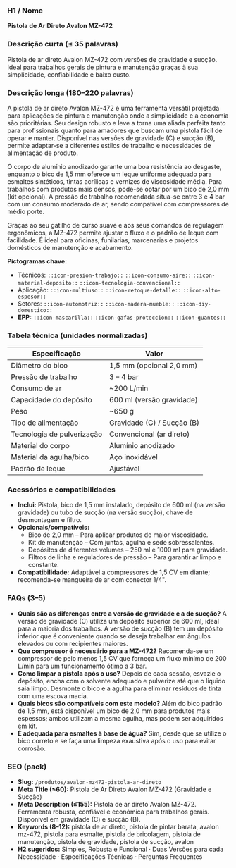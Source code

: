 ### H1 / Nome
**Pistola de Ar Direto Avalon MZ-472**

### Descrição curta (≤ 35 palavras)
Pistola de ar direto Avalon MZ-472 com versões de gravidade e sucção. Ideal para trabalhos gerais de pintura e manutenção graças à sua simplicidade, confiabilidade e baixo custo.

### Descrição longa (180–220 palavras)
A pistola de ar direto Avalon MZ-472 é uma ferramenta versátil projetada para aplicações de pintura e manutenção onde a simplicidade e a economia são prioritárias. Seu design robusto e leve a torna uma aliada perfeita tanto para profissionais quanto para amadores que buscam uma pistola fácil de operar e manter. Disponível nas versões de gravidade (C) e sucção (B), permite adaptar-se a diferentes estilos de trabalho e necessidades de alimentação de produto.

O corpo de alumínio anodizado garante uma boa resistência ao desgaste, enquanto o bico de 1,5 mm oferece um leque uniforme adequado para esmaltes sintéticos, tintas acrílicas e vernizes de viscosidade média. Para trabalhos com produtos mais densos, pode-se optar por um bico de 2,0 mm (kit opcional). A pressão de trabalho recomendada situa-se entre 3 e 4 bar com um consumo moderado de ar, sendo compatível com compressores de médio porte.

Graças ao seu gatilho de curso suave e aos seus comandos de regulagem ergonômicos, a MZ-472 permite ajustar o fluxo e o padrão de leque com facilidade. É ideal para oficinas, funilarias, marcenarias e projetos domésticos de manutenção e acabamento.

**Pictogramas chave:**
- Técnicos: `::icon-presion-trabajo::` `::icon-consumo-aire::` `::icon-material-deposito::` `::icon-tecnologia-convencional::`
- Aplicação: `::icon-multiuso::` `::icon-retoque-detalle::` `::icon-alto-espesor::`
- Setores: `::icon-automotriz::` `::icon-madera-mueble::` `::icon-diy-domestico::`
- **EPP:** `::icon-mascarilla::` `::icon-gafas-proteccion::` `::icon-guantes::`

### Tabela técnica (unidades normalizadas)
| **Especificação** | **Valor** |
|---|---|
| Diâmetro do bico | 1,5 mm (opcional 2,0 mm) |
| Pressão de trabalho | 3 – 4 bar |
| Consumo de ar | ~200 L/min |
| Capacidade do depósito | 600 ml (versão gravidade) |
| Peso | ~650 g |
| Tipo de alimentação | Gravidade (C) / Sucção (B) |
| Tecnologia de pulverização | Convencional (ar direto) |
| Material do corpo | Alumínio anodizado |
| Material da agulha/bico | Aço inoxidável |
| Padrão de leque | Ajustável |

### Acessórios e compatibilidades
- **Inclui:** Pistola, bico de 1,5 mm instalado, depósito de 600 ml (na versão gravidade) ou tubo de sucção (na versão sucção), chave de desmontagem e filtro.
- **Opcionais/compatíveis:**
  - Bico de 2,0 mm – Para aplicar produtos de maior viscosidade.
  - Kit de manutenção – Com juntas, agulha e sede sobressalentes.
  - Depósitos de diferentes volumes – 250 ml e 1000 ml para gravidade.
  - Filtros de linha e reguladores de pressão – Para garantir ar limpo e constante.
- **Compatibilidade:** Adaptável a compressores de 1,5 CV em diante; recomenda-se mangueira de ar com conector 1/4".

### FAQs (3–5)
- **Quais são as diferenças entre a versão de gravidade e a de sucção?** A versão de gravidade (C) utiliza um depósito superior de 600 ml, ideal para a maioria dos trabalhos. A versão de sucção (B) tem um depósito inferior que é conveniente quando se deseja trabalhar em ângulos elevados ou com recipientes maiores.
- **Que compressor é necessário para a MZ-472?** Recomenda-se um compressor de pelo menos 1,5 CV que forneça um fluxo mínimo de 200 L/min para um funcionamento ótimo a 3 bar.
- **Como limpar a pistola após o uso?** Depois de cada sessão, esvazie o depósito, encha com o solvente adequado e pulverize até que o líquido saia limpo. Desmonte o bico e a agulha para eliminar resíduos de tinta com uma escova macia.
- **Quais bicos são compatíveis com este modelo?** Além do bico padrão de 1,5 mm, está disponível um bico de 2,0 mm para produtos mais espessos; ambos utilizam a mesma agulha, mas podem ser adquiridos em kit.
- **É adequada para esmaltes à base de água?** Sim, desde que se utilize o bico correto e se faça uma limpeza exaustiva após o uso para evitar corrosão.

### SEO (pack)
- **Slug:** `/produtos/avalon-mz472-pistola-ar-direto`
- **Meta Title (≤60):** Pistola de Ar Direto Avalon MZ-472 (Gravidade e Sucção)
- **Meta Description (≤155):** Pistola de ar direto Avalon MZ-472. Ferramenta robusta, confiável e econômica para trabalhos gerais. Disponível em gravidade (C) e sucção (B).
- **Keywords (8–12):** pistola de ar direto, pistola de pintar barata, avalon mz-472, pistola para esmalte, pistola de bricolagem, pistola de manutenção, pistola de gravidade, pistola de sucção, avalon
- **H2 sugeridos:** Simples, Robusta e Funcional · Duas Versões para cada Necessidade · Especificações Técnicas · Perguntas Frequentes